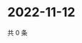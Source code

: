 # 2022-11-12

共 0 条

<!-- BEGIN WEIBO -->
<!-- 最后更新时间 Sat Nov 12 2022 17:16:38 GMT+0800 (China Standard Time) -->

<!-- END WEIBO -->
